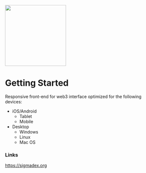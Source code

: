 <img src="https://i.imgur.com/PwOJmQN.png" width="200px">

# Getting Started

Responsive front-end for web3 interface optimized for the following devices:

* iOS/Android
  * Tablet
  * Mobile
* Desktop
  * Windows
  * Linux
  * Mac OS

### Links

https://sigmadex.org
